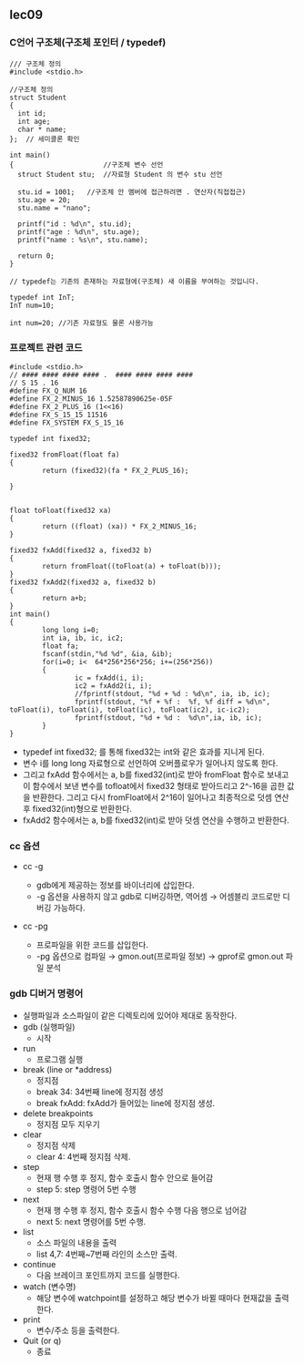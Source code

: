## lec09
### C언어 구조체(구조체 포인터 / typedef)
```
/// 구조체 정의
#include <stdio.h>

//구조체 정의
struct Student
{
  int id;
  int age;
  char * name;
};  // 세미콜론 확인

int main()
{                      //구조체 변수 선언
  struct Student stu;  //자료형 Student 의 변수 stu 선언 
                       
  stu.id = 1001;   //구조체 안 멤버에 접근하려면 . 연산자(직접접근)
  stu.age = 20;
  stu.name = "nano";

  printf("id : %d\n", stu.id);
  printf("age : %d\n", stu.age);
  printf("name : %s\n", stu.name);
  
  return 0;
}
```
```
// typedef는 기존의 존재하는 자료형에(구조체) 새 이름을 부여하는 것입니다.

typedef int InT; 
InT num=10;

int num=20; //기존 자료형도 물론 사용가능
```

### 프로젝트 관련 코드
```
#include <stdio.h>
// #### #### #### #### .  #### #### #### ####
// S 15 . 16
#define FX_Q_NUM 16
#define FX_2_MINUS_16 1.52587890625e-05F
#define FX_2_PLUS_16 (1<<16)
#define FX_S_15_15 11516
#define FX_SYSTEM FX_S_15_16

typedef int fixed32;

fixed32 fromFloat(float fa)
{
        return (fixed32)(fa * FX_2_PLUS_16);

}


float toFloat(fixed32 xa)
{
        return ((float) (xa)) * FX_2_MINUS_16;
}

fixed32 fxAdd(fixed32 a, fixed32 b)
{
        return fromFloat((toFloat(a) + toFloat(b)));
}
fixed32 fxAdd2(fixed32 a, fixed32 b)
{
        return a+b;
}
int main()
{
        long long i=0;
        int ia, ib, ic, ic2;
        float fa;
        fscanf(stdin,"%d %d", &ia, &ib);
        for(i=0; i<  64*256*256*256; i+=(256*256))
        {
                ic = fxAdd(i, i);
                ic2 = fxAdd2(i, i);
                //fprintf(stdout, "%d + %d : %d\n", ia, ib, ic);
                fprintf(stdout, "%f + %f :  %f, %f diff = %d\n", toFloat(i), toFloat(i), toFloat(ic), toFloat(ic2), ic-ic2);
                fprintf(stdout, "%d + %d :  %d\n",ia, ib, ic);
        }
}
```
* typedef int fixed32; 를 통해 fixed32는 int와 같은 효과를 지니게 된다.
* 변수 i를 long long 자료형으로 선언하여 오버플로우가 일어나지 않도록 한다.
* 그리고 fxAdd 함수에서는 a, b를 fixed32(int)로 받아 fromFloat 함수로 보내고 이 함수에서 보낸 변수를 tofloat에서 fixed32 형태로 받아드리고 2^-16을 곱한 값을 반환한다. 그리고 다시 fromFloat에서 2^16이 일어나고 최종적으로 덧셈 연산 후 fixed32(int)형으로 반환한다.
* fxAdd2 함수에서는 a, b를 fixed32(int)로 받아 덧셈 연산을 수행하고 반환한다.

### cc 옵션
* cc -g
    * gdb에게 제공하는 정보를 바이너리에 삽입한다.
    * -g 옵션을 사용하지 않고 gdb로 디버깅하면, 역어셈 → 어셈블리 코드로만 디버깅 가능하다.

* cc -pg
    * 프로파일을 위한 코드를 삽입한다. 
    * -pg 옵션으로 컴파일 → gmon.out(프로파일 정보) → gprof로 gmon.out 파일 분석


### gdb 디버거 명령어
* 실행파일과 소스파일이 같은 디렉토리에 있어야 제대로 동작한다.
* gdb (실행파일)
    * 시작
* run
    * 프로그램 실행
* break (line or *address)
    * 정지점
    * break 34: 34번째 line에 정지점 생성
    * break fxAdd: fxAdd가 들어있는 line에 정지점 생성.
* delete breakpoints
    * 정지점 모두 지우기
* clear 
    * 정지점 삭제
    * clear 4: 4번째 정지점 삭제.
* step
    * 현재 행 수행 후 정지, 함수 호출시 함수 안으로 들어감
    * step 5: step 명령어 5번 수행
* next
    * 현재 행 수행 후 정지, 함수 호출시 함수 수행 다음 행으로 넘어감
    * next 5: next 명령어를 5번 수행.
* list
    * 소스 파일의 내용을 출력
    * list 4,7: 4번째~7번째 라인의 소스만 출력.
* continue
    * 다음 브레이크 포인트까지 코드를 실행한다.
* watch (변수명)
    * 해당 변수에 watchpoint를 설정하고 해당 변수가 바뀔 때마다 현재값을 출력한다.
* print
    * 변수/주소 등을 출력한다.
* Quit (or q)
    * 종료
